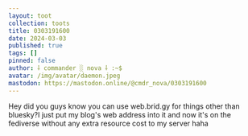```yaml
---
layout: toot
collection: toots
title: 0303191600
date: 2024-03-03
published: true
tags: []
pinned: false
author: ⸸ commander ░ nova ⸸ :~$
avatar: /img/avatar/daemon.jpeg
mastodon: https://mastodon.online/@cmdr_nova/0303191600
---
```


Hey did you guys know you can use web.brid.gy for things other than bluesky?I just put my blog's web address into it and now it's on the fediverse without any extra resource cost to my server haha
